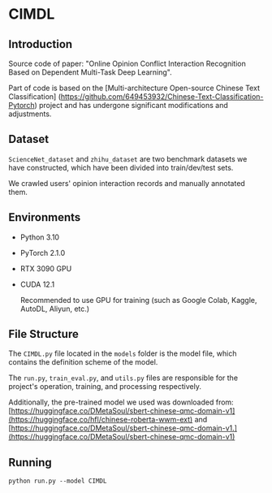 # CIMDL

## Introduction
Source code of paper: "Online Opinion Conflict Interaction Recognition Based on Dependent Multi-Task Deep Learning".

Part of code is based on the [Multi-architecture Open-source Chinese Text Classification] (https://github.com/649453932/Chinese-Text-Classification-Pytorch) project and has undergone significant modifications and adjustments.

## Dataset

`ScienceNet_dataset` and `zhihu_dataset` are two benchmark datasets we have constructed, which have been divided into train/dev/test sets.

We crawled users' opinion interaction records and manually annotated them.

## Environments

- Python 3.10

- PyTorch 2.1.0

- RTX 3090 GPU 

- CUDA 12.1

  Recommended to use GPU for training (such as Google Colab, Kaggle, AutoDL, Aliyun, etc.)

## File Structure 

The `CIMDL.py` file located in the `models` folder is the model file, which contains the definition scheme of the model. 

The `run.py`, `train_eval.py`, and `utils.py` files are responsible for the project's operation, training, and processing respectively. 

Additionally, the pre-trained model we used was downloaded from: [https://huggingface.co/DMetaSoul/sbert-chinese-qmc-domain-v1](https://huggingface.co/hfl/chinese-roberta-wwm-ext) and [https://huggingface.co/DMetaSoul/sbert-chinese-qmc-domain-v1.](https://huggingface.co/DMetaSoul/sbert-chinese-qmc-domain-v1)

## Running
```
python run.py --model CIMDL
```
